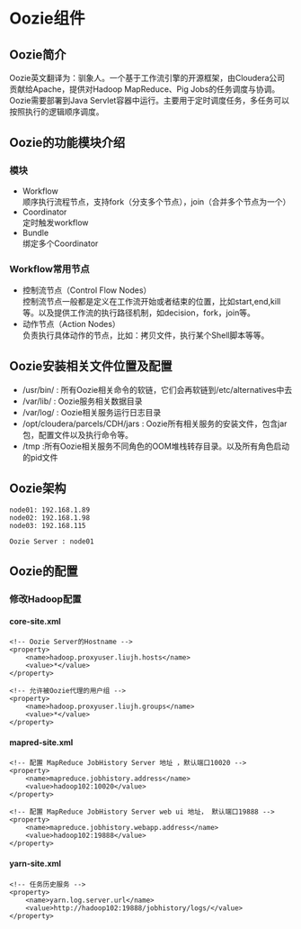 # Oozie组件

## Oozie简介

Oozie英文翻译为：驯象人。一个基于工作流引擎的开源框架，由Cloudera公司贡献给Apache，提供对Hadoop MapReduce、Pig Jobs的任务调度与协调。Oozie需要部署到Java Servlet容器中运行。主要用于定时调度任务，多任务可以按照执行的逻辑顺序调度。

## Oozie的功能模块介绍
### 模块
* Workflow <br/>
顺序执行流程节点，支持fork（分支多个节点），join（合并多个节点为一个）
* Coordinator <br/>
定时触发workflow
* Bundle <br/>
绑定多个Coordinator

### Workflow常用节点
* 控制流节点（Control Flow Nodes）<br/>
控制流节点一般都是定义在工作流开始或者结束的位置，比如start,end,kill等。以及提供工作流的执行路径机制，如decision，fork，join等。
* 动作节点（Action Nodes）<br/>
负责执行具体动作的节点，比如：拷贝文件，执行某个Shell脚本等等。


## Oozie安装相关文件位置及配置

* /usr/bin/  : 所有Oozie相关命令的软链，它们会再软链到/etc/alternatives中去
* /var/lib/ : Oozie服务相关数据目录
* /var/log/   : Oozie相关服务运行日志目录
* /opt/cloudera/parcels/CDH/jars   : Oozie所有相关服务的安装文件，包含jar包，配置文件以及执行命令等。
* /tmp  :所有Oozie相关服务不同角色的OOM堆栈转存目录。以及所有角色启动的pid文件

## Oozie架构
	node01:	192.168.1.89  
	node02:	192.168.1.98 
	node03:	192.168.115
	
	Oozie Server : node01
	


## Oozie的配置

### 修改Hadoop配置

#### core-site.xml

	<!-- Oozie Server的Hostname -->
	<property>
		<name>hadoop.proxyuser.liujh.hosts</name>
		<value>*</value>
	</property>
	
	<!-- 允许被Oozie代理的用户组 -->
	<property>
		<name>hadoop.proxyuser.liujh.groups</name>
	 	<value>*</value>
	</property>
	
#### mapred-site.xml

	<!-- 配置 MapReduce JobHistory Server 地址 ，默认端口10020 -->
	<property>
	    <name>mapreduce.jobhistory.address</name>
	    <value>hadoop102:10020</value>
	</property>
	
	<!-- 配置 MapReduce JobHistory Server web ui 地址， 默认端口19888 -->
	<property>
	    <name>mapreduce.jobhistory.webapp.address</name>
	    <value>hadoop102:19888</value>
	</property>
	
#### yarn-site.xml

	<!-- 任务历史服务 -->
	<property> 
		<name>yarn.log.server.url</name> 
		<value>http://hadoop102:19888/jobhistory/logs/</value> 
	</property>